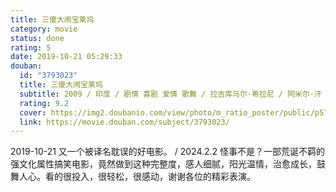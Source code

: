```yaml
---
title: 三傻大闹宝莱坞
category: movie
status: done
rating: 5
date: 2019-10-21 05:29:33
douban:
  id: "3793023"
  title: 三傻大闹宝莱坞
  subtitle: 2009 / 印度 / 剧情 喜剧 爱情 歌舞 / 拉吉库马尔·希拉尼 / 阿米尔·汗 卡琳娜·卡普尔
  rating: 9.2
  cover: https://img2.doubanio.com/view/photo/m_ratio_poster/public/p579729551.jpg
  link: https://movie.douban.com/subject/3793023/
---
```


2019-10-21 又一个被译名耽误的好电影。 / 2024.2.2 怪事不是？一部荒诞不羁的强文化属性搞笑电影，竟然做到这种完整度，感人细腻，阳光温情，治愈成长，鼓舞人心。看的很投入，很轻松，很感动，谢谢各位的精彩表演。
